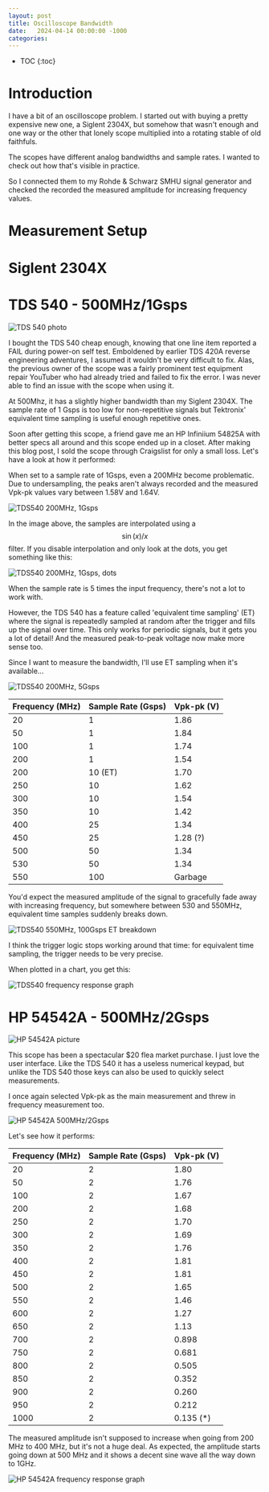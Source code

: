 ```yaml
---
layout: post
title: Oscilloscope Bandwidth
date:   2024-04-14 00:00:00 -1000
categories:
---
```


<script type="text/x-mathjax-config">
  MathJax.Hub.Config({
    jax: ["input/TeX", "output/HTML-CSS"],
    tex2jax: {
      inlineMath: [ ['$', '$'], ["\\(", "\\)"] ],
      displayMath: [ ['$$', '$$'], ["\\[", "\\]"] ],
      processEscapes: true,
      skipTags: ['script', 'noscript', 'style', 'textarea', 'pre', 'code']
    }
    //,
    //displayAlign: "left",
    //displayIndent: "2em"
  });
</script>
<script src="https://cdnjs.cloudflare.com/ajax/libs/mathjax/2.7.1/MathJax.js?config=TeX-AMS_HTML" type="text/javascript"></script>

* TOC
{:toc}

# Introduction

I have a bit of an oscilloscope problem. I started out with buying a pretty expensive new one,
a Siglent 2304X, but somehow that wasn't enough and one way or the other that lonely scope
multiplied into a rotating stable of old faithfuls.

The scopes have different analog bandwidths and sample rates. I wanted to check out how that's
visible in practice.

So I connected them to my Rohde & Schwarz SMHU signal generator and checked the recorded the
measured amplitude for increasing frequency values.

# Measurement Setup


# Siglent 2304X


# TDS 540 - 500MHz/1Gsps

![TDS 540 photo](/assets/scope_bw/tds540_photo.jpg)

I bought the TDS 540 cheap enough, knowing that one line item reported a FAIL during power-on
self test. Emboldened by earlier TDS 420A reverse engineering adventures, I assumed it wouldn't
be very difficult to fix. Alas, the previous owner of the scope was a fairly prominent test equipment
repair YouTuber who had already tried and failed to fix the error. I was never able to 
find an issue with the scope when using it.

At 500Mhz, it has a slightly higher bandwidth than my Siglent 2304X. The sample rate of
1 Gsps is too low for non-repetitive signals but Tektronix' equivalent time sampling is
useful enough repetitive ones.

Soon after getting this scope, a friend gave me an HP Infiniium 54825A with better specs all around 
and this scope ended up in a closet. After making this blog post, I sold the scope through Craigslist
for only a small loss. Let's have a look at how it performed:

When set to a sample rate of 1Gsps, even a 200MHz become problematic.
Due to undersampling, the peaks aren't always recorded and the measured Vpk-pk
values vary between 1.58V and 1.64V.

![TDS540 200MHz, 1Gsps](/assets/scope_bw/tds540_200MHz_1Gsps.png)

In the image above, the samples are interpolated using a $$\sin(x)/x$$ filter.
If you disable interpolation and only look at the dots, you get something
like this:

![TDS540 200MHz, 1Gsps, dots](/assets/scope_bw/tds540_200MHz_1Gsps_dots.png)

When the sample rate is 5 times the input frequency, there's not a lot to
work with.

However, the TDS 540 has a feature called 'equivalent time sampling' (ET)
where the signal is repeatedly sampled at random after the trigger and
fills up the signal over time. This only works for periodic signals, but it gets you a 
lot of detail! And the measured peak-to-peak voltage now make more sense too.

Since I want to measure the bandwidth, I'll use ET sampling when it's
available...

![TDS540 200MHz, 5Gsps](/assets/scope_bw/tds540_200MHz_5Gsps.png)

| Frequency (MHz) | Sample Rate (Gsps) | Vpk-pk (V) |
|-----------------|--------------------|------------|
| 20              | 1                  | 1.86       |
| 50              | 1                  | 1.84       |
| 100             | 1                  | 1.74       |
| 200             | 1                  | 1.54       |
| 200             | 10 (ET)            | 1.70       |
| 250             | 10                 | 1.62       |
| 300             | 10                 | 1.54       |
| 350             | 10                 | 1.42       |
| 400             | 25                 | 1.34       |
| 450             | 25                 | 1.28 (?)   |
| 500             | 50                 | 1.34       |
| 530             | 50                 | 1.34       |
| 550             | 100                | Garbage    |

You'd expect the measured amplitude of the signal to gracefully fade away
with increasing frequency, but somewhere between 530 and 550MHz, equivalent time 
samples suddenly breaks down.

![TDS540 550MHz, 100Gsps ET breakdown](/assets/scope_bw/tds540_550MHz_100Gsps.png)

I think the trigger logic stops working around that time: for equivalent 
time sampling, the trigger needs to be very precise.

When plotted in a chart, you get this:

![TDS540 frequency response graph](/assets/scope_bw/tds540_freq_response.png)

# HP 54542A - 500MHz/2Gsps

![HP 54542A picture](/assets/scope_bw/hp54542a_photo.jpg)

This scope has been a spectacular $20 flea market purchase. I just love the user interface.
Like the TDS 540 it has a useless numerical keypad, but unlike the TDS 540 those keys
can also be used to quickly select measurements.

I once again selected Vpk-pk as the main measurement and threw in frequency
measurement too.


![HP 54542A 500MHz/2Gsps](/assets/scope_bw/hp54542a_500MHz_2Gsps.png)

Let's see how it performs:

| Frequency (MHz) | Sample Rate (Gsps) | Vpk-pk (V) |
|-----------------|--------------------|------------|
| 20              | 2                  | 1.80       |
| 50              | 2                  | 1.76       |
| 100             | 2                  | 1.67       |
| 200             | 2                  | 1.68       |
| 250             | 2                  | 1.70       |
| 300             | 2                  | 1.69       |
| 350             | 2                  | 1.76       |
| 400             | 2                  | 1.81       |
| 450             | 2                  | 1.81       |
| 500             | 2                  | 1.65       |
| 550             | 2                  | 1.46       |
| 600             | 2                  | 1.27       |
| 650             | 2                  | 1.13       |
| 700             | 2                  | 0.898      |
| 750             | 2                  | 0.681      |
| 800             | 2                  | 0.505      |
| 850             | 2                  | 0.352      |
| 900             | 2                  | 0.260      |
| 950             | 2                  | 0.212      |
| 1000            | 2                  | 0.135 (*)  |

The measured amplitude isn't supposed to increase when going from 200 MHz to 400 MHz,
but it's not a huge deal. As expected, the amplitude starts going down at 500 MHz and
it shows a decent sine wave all the way down to 1GHz. 

![HP 54542A frequency response graph](/assets/scope_bw/hp54542a_freq_response.png)


